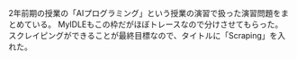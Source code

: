 2年前期の授業の「AIプログラミング」という授業の演習で扱った演習問題をまとめている。
MyIDLEもこの枠だがほぼトレースなので分けさせてもらった。
スクレイピングができることが最終目標なので、タイトルに「Scraping」を入れた。
